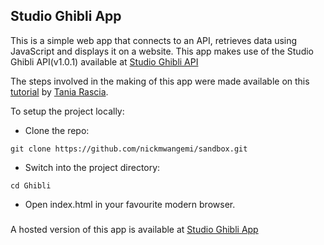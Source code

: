 ## Studio Ghibli App

This is a simple web app that connects to an API, retrieves data using JavaScript and displays it on a website.
This app makes use of the Studio Ghibli API(v1.0.1) available at [Studio Ghibli API](https://ghibliapi.herokuapp.com/#)

The steps involved in the making of this app were made available on this
[tutorial](https://www.taniarascia.com/how-to-connect-to-an-api-with-javascript/) by [Tania Rascia](https://github.com/taniarascia).

To setup the project locally:

- Clone the repo:

```
git clone https://github.com/nickmwangemi/sandbox.git
```

- Switch into the project directory:

```
cd Ghibli
```

- Open index.html in your favourite modern browser.

###

###

###

A hosted version of this app is available at [Studio Ghibli App](https://nickmwangemi.github.io/sandbox/ghibli/)

